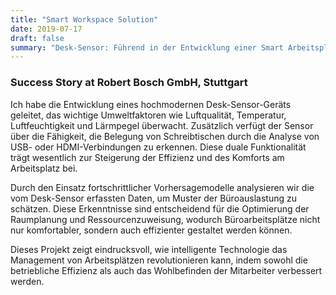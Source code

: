 ```yaml
---
title: "Smart Workspace Solution"
date: 2019-07-17
draft: false
summary: "Desk-Sensor: Führend in der Entwicklung einer Smart Arbeitsplatzlösung"
---
```

### Success Story at Robert Bosch GmbH, Stuttgart

Ich habe die Entwicklung eines hochmodernen Desk-Sensor-Geräts geleitet, das wichtige Umweltfaktoren wie Luftqualität, Temperatur, Luftfeuchtigkeit und Lärmpegel überwacht. Zusätzlich verfügt der Sensor über die Fähigkeit, die Belegung von Schreibtischen durch die Analyse von USB- oder HDMI-Verbindungen zu erkennen. Diese duale Funktionalität trägt wesentlich zur Steigerung der Effizienz und des Komforts am Arbeitsplatz bei.

Durch den Einsatz fortschrittlicher Vorhersagemodelle analysieren wir die vom Desk-Sensor erfassten Daten, um Muster der Büroauslastung zu schätzen. Diese Erkenntnisse sind entscheidend für die Optimierung der Raumplanung und Ressourcenzuweisung, wodurch Büroarbeitsplätze nicht nur komfortabler, sondern auch effizienter gestaltet werden können.

Dieses Projekt zeigt eindrucksvoll, wie intelligente Technologie das Management von Arbeitsplätzen revolutionieren kann, indem sowohl die betriebliche Effizienz als auch das Wohlbefinden der Mitarbeiter verbessert werden.